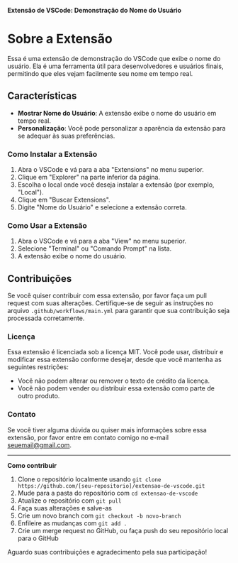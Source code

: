 **Extensão de VSCode: Demonstração do Nome do Usuário**

# Sobre a Extensão

Essa é uma extensão de demonstração do VSCode que exibe o nome do usuário. Ela é uma ferramenta útil para desenvolvedores e usuários finais, permitindo que eles vejam facilmente seu nome em tempo real.

## Características

- **Mostrar Nome do Usuário**: A extensão exibe o nome do usuário em tempo real.
- **Personalização**: Você pode personalizar a aparência da extensão para se adequar às suas preferências.

### Como Instalar a Extensão

1. Abra o VSCode e vá para a aba "Extensions" no menu superior.
2. Clique em "Explorer" na parte inferior da página.
3. Escolha o local onde você deseja instalar a extensão (por exemplo, "Local").
4. Clique em "Buscar Extensions".
5. Digite "Nome do Usuário" e selecione a extensão correta.

### Como Usar a Extensão

1. Abra o VSCode e vá para a aba "View" no menu superior.
2. Selecione "Terminal" ou "Comando Prompt" na lista.
3. A extensão exibe o nome do usuário.

## Contribuições

Se você quiser contribuir com essa extensão, por favor faça um pull request com suas alterações. Certifique-se de seguir as instruções no arquivo `.github/workflows/main.yml` para garantir que sua contribuição seja processada corretamente.

### Licença

Essa extensão é licenciada sob a licença MIT. Você pode usar, distribuir e modificar essa extensão conforme desejar, desde que você mantenha as seguintes restrições:

* Você não podem alterar ou remover o texto de crédito da licença.
* Você não podem vender ou distribuir essa extensão como parte de outro produto.

### Contato

Se você tiver alguma dúvida ou quiser mais informações sobre essa extensão, por favor entre em contato comigo no e-mail [seuemail@gmail.com](mailto:seuemail@gmail.com).

---

**Como contribuir**

1. Clone o repositório localmente usando `git clone https://github.com/[seu-repositorio]/extensao-de-vscode.git`
2. Mude para a pasta do repositório com `cd extensao-de-vscode`
3. Atualize o repositório com `git pull`
4. Faça suas alterações e salve-as
5. Crie um novo branch com `git checkout -b novo-branch`
6. Enfileire as mudanças com `git add .`
7. Crie um merge request no GitHub, ou faça push do seu repositório local para o GitHub

Aguardo suas contribuições e agradecimento pela sua participação!
